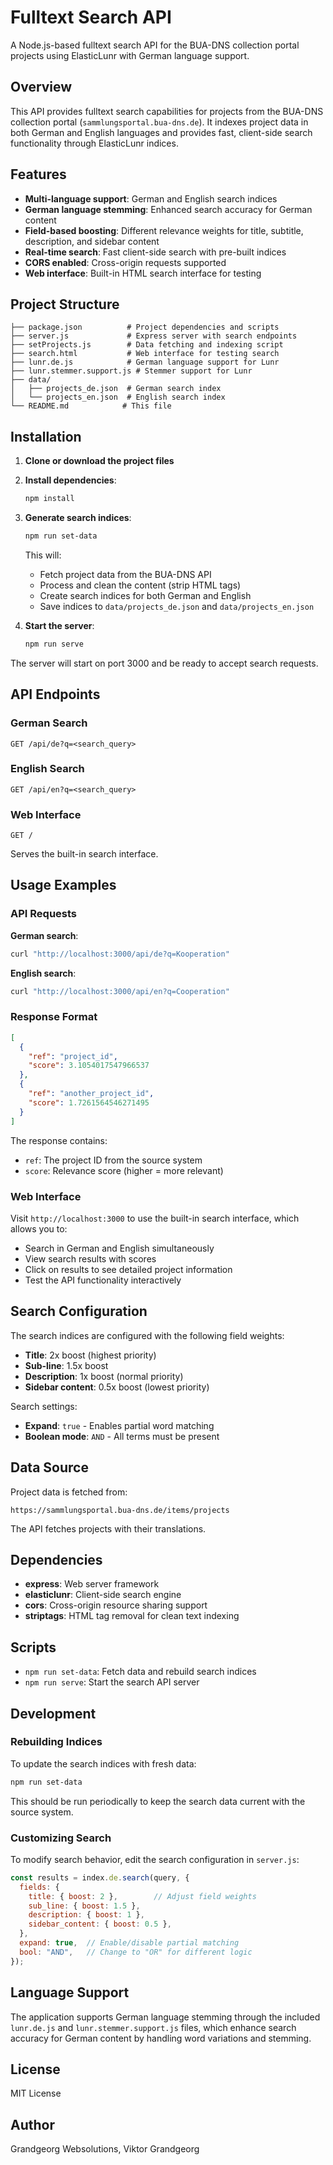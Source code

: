 # Fulltext Search API

A Node.js-based fulltext search API for the BUA-DNS collection portal projects using ElasticLunr with German language support.

## Overview

This API provides fulltext search capabilities for projects from the BUA-DNS collection portal (`sammlungsportal.bua-dns.de`). It indexes project data in both German and English languages and provides fast, client-side search functionality through ElasticLunr indices.

## Features

- **Multi-language support**: German and English search indices
- **German language stemming**: Enhanced search accuracy for German content
- **Field-based boosting**: Different relevance weights for title, subtitle, description, and sidebar content
- **Real-time search**: Fast client-side search with pre-built indices
- **CORS enabled**: Cross-origin requests supported
- **Web interface**: Built-in HTML search interface for testing

## Project Structure

```
├── package.json          # Project dependencies and scripts
├── server.js             # Express server with search endpoints
├── setProjects.js        # Data fetching and indexing script
├── search.html           # Web interface for testing search
├── lunr.de.js            # German language support for Lunr
├── lunr.stemmer.support.js # Stemmer support for Lunr
├── data/
│   ├── projects_de.json  # German search index
│   └── projects_en.json  # English search index
└── README.md            # This file
```

## Installation

1. **Clone or download the project files**

2. **Install dependencies**:
   ```bash
   npm install
   ```

3. **Generate search indices**:
   ```bash
   npm run set-data
   ```
   This will:
   - Fetch project data from the BUA-DNS API
   - Process and clean the content (strip HTML tags)
   - Create search indices for both German and English
   - Save indices to `data/projects_de.json` and `data/projects_en.json`

4. **Start the server**:
   ```bash
   npm run serve
   ```

The server will start on port 3000 and be ready to accept search requests.

## API Endpoints

### German Search
```
GET /api/de?q=<search_query>
```

### English Search
```
GET /api/en?q=<search_query>
```

### Web Interface
```
GET /
```
Serves the built-in search interface.

## Usage Examples

### API Requests

**German search**:
```bash
curl "http://localhost:3000/api/de?q=Kooperation"
```

**English search**:
```bash
curl "http://localhost:3000/api/en?q=Cooperation"
```

### Response Format

```json
[
  {
    "ref": "project_id",
    "score": 3.1054017547966537
  },
  {
    "ref": "another_project_id", 
    "score": 1.7261564546271495
  }
]
```

The response contains:
- `ref`: The project ID from the source system
- `score`: Relevance score (higher = more relevant)

### Web Interface

Visit `http://localhost:3000` to use the built-in search interface, which allows you to:
- Search in German and English simultaneously
- View search results with scores
- Click on results to see detailed project information
- Test the API functionality interactively

## Search Configuration

The search indices are configured with the following field weights:

- **Title**: 2x boost (highest priority)
- **Sub-line**: 1.5x boost
- **Description**: 1x boost (normal priority)
- **Sidebar content**: 0.5x boost (lowest priority)

Search settings:
- **Expand**: `true` - Enables partial word matching
- **Boolean mode**: `AND` - All terms must be present

## Data Source

Project data is fetched from:
```
https://sammlungsportal.bua-dns.de/items/projects
```

The API fetches projects with their translations.

## Dependencies

- **express**: Web server framework
- **elasticlunr**: Client-side search engine
- **cors**: Cross-origin resource sharing support
- **striptags**: HTML tag removal for clean text indexing

## Scripts

- `npm run set-data`: Fetch data and rebuild search indices
- `npm run serve`: Start the search API server

## Development

### Rebuilding Indices

To update the search indices with fresh data:

```bash
npm run set-data
```

This should be run periodically to keep the search data current with the source system.

### Customizing Search

To modify search behavior, edit the search configuration in `server.js`:

```javascript
const results = index.de.search(query, {
  fields: {
    title: { boost: 2 },        // Adjust field weights
    sub_line: { boost: 1.5 },
    description: { boost: 1 },
    sidebar_content: { boost: 0.5 },
  },
  expand: true,  // Enable/disable partial matching
  bool: "AND",   // Change to "OR" for different logic
});
```

## Language Support

The application supports German language stemming through the included `lunr.de.js` and `lunr.stemmer.support.js` files, which enhance search accuracy for German content by handling word variations and stemming.

## License

MIT License

## Author

Grandgeorg Websolutions, Viktor Grandgeorg